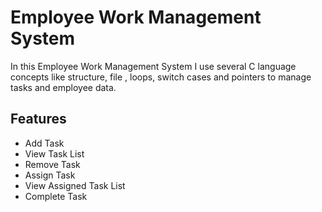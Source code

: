 
# Employee Work Management System

In this Employee Work Management System I use several C language concepts like structure, file , loops, switch cases and pointers to manage tasks and employee data.


## Features

- Add Task
- View Task List
- Remove Task
- Assign Task
- View Assigned Task List
- Complete Task

